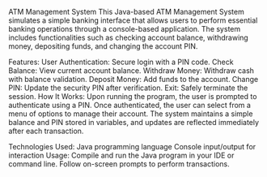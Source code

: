 
ATM Management System
This Java-based ATM Management System simulates a simple banking interface that allows users to perform essential banking operations through a console-based application. The system includes functionalities such as checking account balance, withdrawing money, depositing funds, and changing the account PIN.

Features:
User Authentication: Secure login with a PIN code.
Check Balance: View current account balance.
Withdraw Money: Withdraw cash with balance validation.
Deposit Money: Add funds to the account.
Change PIN: Update the security PIN after verification.
Exit: Safely terminate the session.
How It Works:
Upon running the program, the user is prompted to authenticate using a PIN. Once authenticated, the user can select from a menu of options to manage their account. The system maintains a simple balance and PIN stored in variables, and updates are reflected immediately after each transaction.

Technologies Used:
Java programming language
Console input/output for interaction
Usage:
Compile and run the Java program in your IDE or command line. Follow on-screen prompts to perform transactions.
